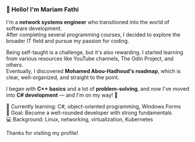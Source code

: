 ### 👋 Hello! I'm Mariam Fathi

I'm a **network systems engineer** who transitioned into the world of software development.  
After completing several programming courses, I decided to explore the broader IT field and pursue my passion for coding.

Being self-taught is a challenge, but it's also rewarding. I started learning from various resources like YouTube channels, The Odin Project, and others.  
Eventually, I discovered **Mohamed Abou-Hadhoud's roadmap**, which is clear, well-organized, and straight to the point.

I began with **C++ basics** and a lot of **problem-solving**, and now I've moved into **C# development** — and I'm on my way! 🚀

🌱 Currently learning: C#, object-oriented programming, Windows Forms  
🎯 Goal: Become a well-rounded developer with strong fundamentals  
💻 Background: Linux, networking, virtualization, Kubernetes

Thanks for visiting my profile!
